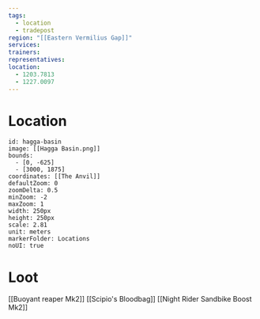 ```yaml
---
tags:
  - location
  - tradepost
region: "[[Eastern Vermilius Gap]]"
services:
trainers:
representatives:
location:
  - 1203.7813
  - 1227.0097
---
```

# Location
```leaflet
id: hagga-basin
image: [[Hagga Basin.png]]
bounds:
  - [0, -625]
  - [3000, 1875]
coordinates: [[The Anvil]]
defaultZoom: 0
zoomDelta: 0.5
minZoom: -2
maxZoom: 1
width: 250px
height: 250px
scale: 2.81
unit: meters
markerFolder: Locations
noUI: true
```
# Loot
[[Buoyant reaper Mk2]]
[[Scipio's Bloodbag]]
[[Night Rider Sandbike Boost Mk2]]
